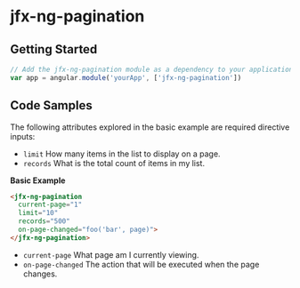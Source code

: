 # jfx-ng-pagination

## Getting Started

``` javascript
// Add the jfx-ng-pagination module as a dependency to your application module:
var app = angular.module('yourApp', ['jfx-ng-pagination'])
```

## Code Samples

The following attributes explored in the basic example are required directive inputs:

- `limit` How many items in the list to display on a page.
- `records` What is the total count of items in my list.

**Basic Example**

```html
<jfx-ng-pagination
  current-page="1" 
  limit="10" 
  records="500"
  on-page-changed="foo('bar', page)">
</jfx-ng-pagination>
```

- `current-page` What page am I currently viewing.
- `on-page-changed` The action that will be executed when the page changes.